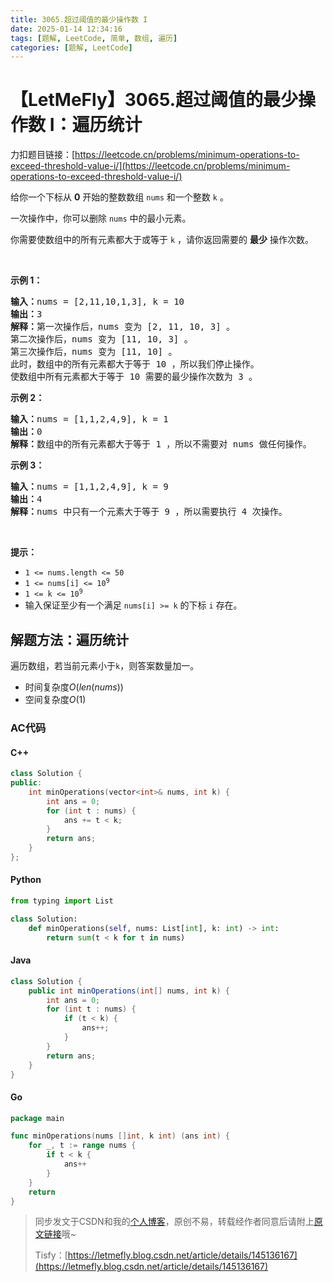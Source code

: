 ```yaml
---
title: 3065.超过阈值的最少操作数 I
date: 2025-01-14 12:34:16
tags: [题解, LeetCode, 简单, 数组, 遍历]
categories: [题解, LeetCode]
---
```


# 【LetMeFly】3065.超过阈值的最少操作数 I：遍历统计

力扣题目链接：[https://leetcode.cn/problems/minimum-operations-to-exceed-threshold-value-i/](https://leetcode.cn/problems/minimum-operations-to-exceed-threshold-value-i/)

<p>给你一个下标从 <b>0</b>&nbsp;开始的整数数组&nbsp;<code>nums</code>&nbsp;和一个整数&nbsp;<code>k</code>&nbsp;。</p>

<p>一次操作中，你可以删除 <code>nums</code>&nbsp;中的最小元素。</p>

<p>你需要使数组中的所有元素都大于或等于 <code>k</code>&nbsp;，请你返回需要的 <strong>最少</strong>&nbsp;操作次数。</p>

<p>&nbsp;</p>

<p><strong class="example">示例 1：</strong></p>

<pre>
<b>输入：</b>nums = [2,11,10,1,3], k = 10
<b>输出：</b>3
<b>解释：</b>第一次操作后，nums 变为 [2, 11, 10, 3] 。
第二次操作后，nums 变为 [11, 10, 3] 。
第三次操作后，nums 变为 [11, 10] 。
此时，数组中的所有元素都大于等于 10 ，所以我们停止操作。
使数组中所有元素都大于等于 10 需要的最少操作次数为 3 。
</pre>

<p><strong class="example">示例 2：</strong></p>

<pre>
<b>输入：</b>nums = [1,1,2,4,9], k = 1
<b>输出：</b>0
<b>解释：</b>数组中的所有元素都大于等于 1 ，所以不需要对 nums 做任何操作。</pre>

<p><strong class="example">示例 3：</strong></p>

<pre>
<b>输入：</b>nums = [1,1,2,4,9], k = 9
<b>输出：</b>4
<b>解释：</b>nums 中只有一个元素大于等于 9 ，所以需要执行 4 次操作。
</pre>

<p>&nbsp;</p>

<p><strong>提示：</strong></p>

<ul>
	<li><code>1 &lt;= nums.length &lt;= 50</code></li>
	<li><code>1 &lt;= nums[i] &lt;= 10<sup>9</sup></code></li>
	<li><code>1 &lt;= k &lt;= 10<sup>9</sup></code></li>
	<li>输入保证至少有一个满足&nbsp;<code>nums[i] &gt;= k</code>&nbsp;的下标&nbsp;<code>i</code>&nbsp;存在。</li>
</ul>


    
## 解题方法：遍历统计

遍历数组，若当前元素小于`k`，则答案数量加一。

+ 时间复杂度$O(len(nums))$
+ 空间复杂度$O(1)$

### AC代码

#### C++

```cpp
class Solution {
public:
    int minOperations(vector<int>& nums, int k) {
        int ans = 0;
        for (int t : nums) {
            ans += t < k;
        }
        return ans;
    }
};
```

#### Python

```python
from typing import List

class Solution:
    def minOperations(self, nums: List[int], k: int) -> int:
        return sum(t < k for t in nums)
```

#### Java

```java
class Solution {
    public int minOperations(int[] nums, int k) {
        int ans = 0;
        for (int t : nums) {
            if (t < k) {
                ans++;
            }
        }
        return ans;
    }
}
```

#### Go

```go
package main

func minOperations(nums []int, k int) (ans int) {
    for _, t := range nums {
        if t < k {
            ans++
        }
    }
    return
}
```

> 同步发文于CSDN和我的[个人博客](https://blog.letmefly.xyz/)，原创不易，转载经作者同意后请附上[原文链接](https://blog.letmefly.xyz/2025/01/14/LeetCode%203065.%E8%B6%85%E8%BF%87%E9%98%88%E5%80%BC%E7%9A%84%E6%9C%80%E5%B0%91%E6%93%8D%E4%BD%9C%E6%95%B0I/)哦~
>
> Tisfy：[https://letmefly.blog.csdn.net/article/details/145136167](https://letmefly.blog.csdn.net/article/details/145136167)
